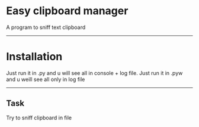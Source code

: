 Easy clipboard manager
=============================
A program to sniff text clipboard

***
Installation
==============

Just run it in .py and u will see all in console + log file.
Just run it in .pyw and u weill see all only in log file
***
Task
------------

Try to sniff clipboard in file
